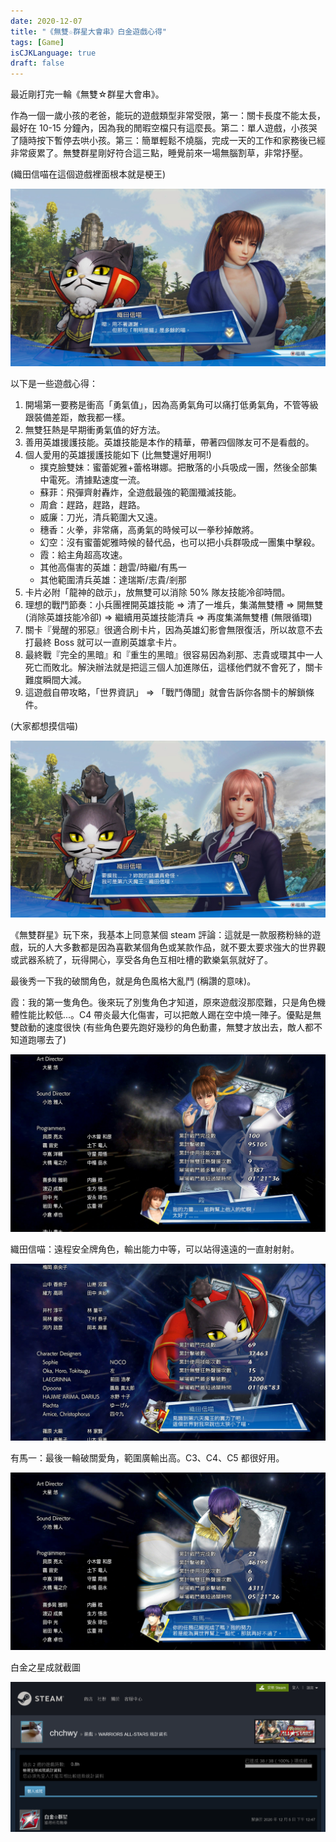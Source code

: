 ```yaml
---
date: 2020-12-07
title: "《無雙☆群星大會串》白金遊戲心得"
tags: [Game]
isCJKLanguage: true
draft: false
---
```


最近剛打完一輪《無雙☆群星大會串》。

作為一個一歲小孩的老爸，能玩的遊戲類型非常受限，第一：關卡長度不能太長，最好在 10-15 分鐘內，因為我的閒暇空檔只有這麼長。第二：單人遊戲，小孩哭了隨時按下暫停去哄小孩。第三：簡單輕鬆不燒腦，完成一天的工作和家務後已經非常疲累了。無雙群星剛好符合這三點，睡覺前來一場無腦割草，非常抒壓。

(織田信喵在這個遊戲裡面根本就是梗王)

![Oda-Kasumi](/img/allstar-cat.jpg)

以下是一些遊戲心得：

1. 開場第一要務是衝高「勇氣值」，因為高勇氣角可以痛打低勇氣角，不管等級跟裝備差距，敵我都一樣。
2. 無雙狂熱是早期衝勇氣值的好方法。
3. 善用英雄援護技能。英雄技能是本作的精華，帶著四個隊友可不是看戲的。
4. 個人愛用的英雄援護技能如下 (比無雙還好用啊!) 
    - 撲克臉雙妹：蜜蕾妮雅+蕾格琳娜。把散落的小兵吸成一團，然後全部集中電死。清據點速度一流。
    - 蘇菲：飛彈齊射轟炸，全遊戲最強的範圍殲滅技能。
    - 周倉：趕路，趕路，趕路。
    - 威廉：刀光，清兵範圍大又遠。
    - 穗香：火拳，非常痛，高勇氣的時候可以一拳秒掉敵將。
    - 幻空：沒有蜜蕾妮雅時候的替代品，也可以把小兵群吸成一團集中擊殺。
    - 霞：給主角超高攻速。
    - 其他高傷害的英雄：趙雲/時繼/有馬一
    - 其他範圍清兵英雄：達瑞斯/志貴/剎那
5. 卡片必附「龍神的啟示」，放無雙可以消除 50% 隊友技能冷卻時間。
6. 理想的戰鬥節奏：小兵團裡開英雄技能 => 清了一堆兵，集滿無雙槽 => 開無雙 (消除英雄技能冷卻) => 繼續用英雄技能清兵 => 再度集滿無雙槽 (無限循環)
7. 關卡『覺醒的邪惡』很適合刷卡片，因為英雄幻影會無限復活，所以故意不去打最終 Boss 就可以一直刷英雄拿卡片。
8. 最終戰『完全的黑暗』和『重生的黑暗』很容易因為刹那、志貴或環其中一人死亡而敗北。解決辦法就是把這三個人加進隊伍，這樣他們就不會死了，關卡難度瞬間大減。
9. 這遊戲自帶攻略，「世界資訊」 => 「戰鬥傳聞」就會告訴你各關卡的解鎖條件。

(大家都想摸信喵)

![Oda-Honoka](/img/allstar-honoka.jpg)

<!--
拿白金最困難的成就應該是「True Devotee 完成所有的故事・英雄・戲劇性戰鬥」。鑑賞室的動畫列表可以檢查哪些序章跟英雄招募關卡還沒打。像我一開始趙雲開場，周倉跟呂布自動變成隊友，所以我從來沒有打過這兩個人的英雄招募關卡。主線劇情部份，志貴線有三個關卡會走向同一個志貴稱王的結局，剎那線有兩個關卡導向稱王結局，環線也有兩個關卡導向稱王結局，這個就很煩，很難追蹤哪些關卡沒打過。夜見線有兩個「追蹤夜見」。
-->

《無雙群星》玩下來，我基本上同意某個 steam 評論：這就是一款服務粉絲的遊戲，玩的人大多數都是因為喜歡某個角色或某款作品，就不要太要求強大的世界觀或武器系統了，玩得開心，享受各角色互相吐槽的歡樂氣氛就好了。

最後秀一下我的破關角色，就是角色風格大亂鬥 (稱讚的意味)。

霞：我的第一隻角色。後來玩了別隻角色才知道，原來遊戲沒那麼難，只是角色機體性能比較低...。C4 帶炎最大化傷害，可以把敵人踢在空中燒一陣子。優點是無雙啟動的速度很快 (有些角色要先跑好幾秒的角色動畫，無雙才放出去，敵人都不知道跑哪去了)

![End-Kasumi](/img/allstar-kasumi.jpg)

織田信喵：遠程安全牌角色，輸出能力中等，可以站得遠遠的一直射射射。

![End-Oda](/img/allstar-oda.jpg)

有馬一：最後一輪破關愛角，範圍廣輸出高。C3、C4、C5 都很好用。

![End-Hajime](/img/allstar-hajime.jpg)

白金之星成就截圖

![Platinum Star](/img/allstar-platinum.png)


